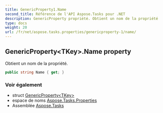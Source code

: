 ```yaml
---
title: GenericProperty1.Name
second_title: Référence de l'API Aspose.Tasks pour .NET
description: GenericProperty propriété. Obtient un nom de la propriété.
type: docs
weight: 20
url: /fr/net/aspose.tasks.properties/genericproperty-1/name/
---
```

## GenericProperty&lt;TKey&gt;.Name property

Obtient un nom de la propriété.

```csharp
public string Name { get; }
```

### Voir également

* struct [GenericProperty&lt;TKey&gt;](../)
* espace de noms [Aspose.Tasks.Properties](../../genericproperty-1/)
* Assemblée [Aspose.Tasks](../../../)


